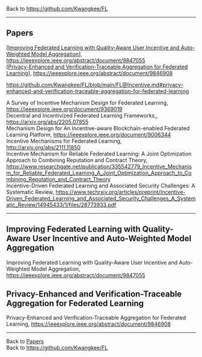 Back to https://github.com/Kwangkee/FL
***

## Papers 

[[Improving Federated Learning with Quality-Aware User Incentive and Auto-Weighted Model Aggregation]()], https://ieeexplore.ieee.org/abstract/document/9847055  
[[Privacy-Enhanced and Verification-Traceable Aggregation for Federated Learning]()], https://ieeexplore.ieee.org/abstract/document/9846908  

https://github.com/Kwangkee/FL/blob/main/FL@Incentive.md#privacy-enhanced-and-verification-traceable-aggregation-for-federated-learning

A Survey of Incentive Mechanism Design for Federated Learning, https://ieeexplore.ieee.org/document/9369019  
Decentral and Incentivized Federated Learning Frameworks,, https://arxiv.org/abs/2205.07855  
Mechanism Design for An Incentive-aware Blockchain-enabled Federated Learning Platform, https://ieeexplore.ieee.org/document/9006344  
Incentive Mechanisms for Federated Learning, http://arxiv.org/abs/2111.11850  
Incentive Mechanism for Reliable Federated Learning: A Joint Optimization Approach to Combining Reputation and Contract Theory, https://www.researchgate.net/publication/335542779_Incentive_Mechanism_for_Reliable_Federated_Learning_A_Joint_Optimization_Approach_to_Combining_Reputation_and_Contract_Theory  
Incentive-Driven Federated Learning and Associated Security Challenges: A Systematic Review, https://www.techrxiv.org/articles/preprint/Incentive-Driven_Federated_Learning_and_Associated_Security_Challenges_A_Systematic_Review/14945433/1/files/28773933.pdf  


***
## Improving Federated Learning with Quality-Aware User Incentive and Auto-Weighted Model Aggregation
Improving Federated Learning with Quality-Aware User Incentive and Auto-Weighted Model Aggregation, https://ieeexplore.ieee.org/abstract/document/9847055

## Privacy-Enhanced and Verification-Traceable Aggregation for Federated Learning
Privacy-Enhanced and Verification-Traceable Aggregation for Federated Learning, https://ieeexplore.ieee.org/abstract/document/9846908

***
Back to [Papers](#papers)  
Back to https://github.com/Kwangkee/FL
